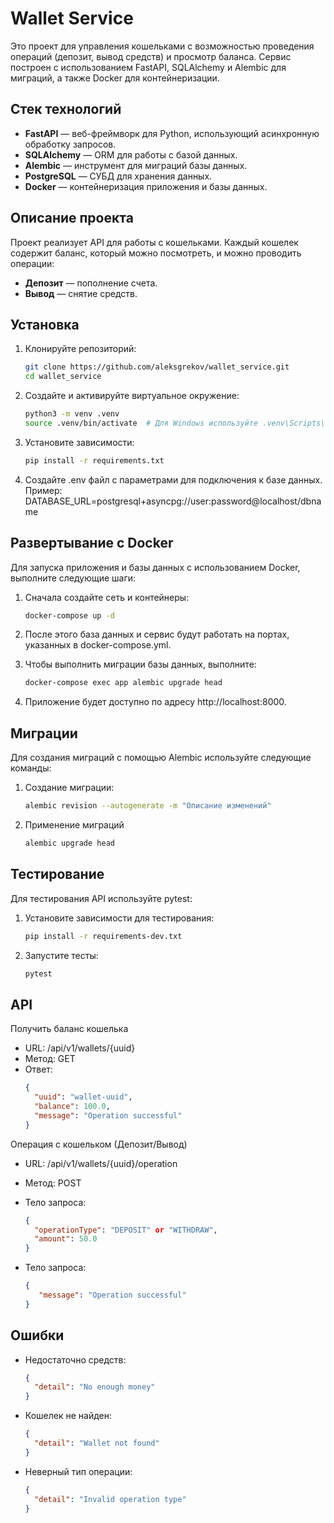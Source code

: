 # Wallet Service

Это проект для управления кошельками с возможностью проведения операций (депозит, вывод средств) и просмотр баланса.
Сервис построен с использованием FastAPI, SQLAlchemy и Alembic для миграций, а также Docker для контейнеризации.

## Стек технологий

- **FastAPI** — веб-фреймворк для Python, использующий асинхронную обработку запросов.
- **SQLAlchemy** — ORM для работы с базой данных.
- **Alembic** — инструмент для миграций базы данных.
- **PostgreSQL** — СУБД для хранения данных.
- **Docker** — контейнеризация приложения и базы данных.

## Описание проекта

Проект реализует API для работы с кошельками. Каждый кошелек содержит баланс, который можно посмотреть, и можно
проводить операции:

- **Депозит** — пополнение счета.
- **Вывод** — снятие средств.

## Установка

1. Клонируйте репозиторий:
   ```bash
   git clone https://github.com/aleksgrekov/wallet_service.git
   cd wallet_service
   ```

2. Создайте и активируйте виртуальное окружение:
   ```bash
   python3 -m venv .venv
   source .venv/bin/activate  # Для Windows используйте .venv\Scripts\activate
   ```

3. Установите зависимости:
   ```bash
   pip install -r requirements.txt
   ```

4. Создайте .env файл с параметрами для подключения к базе данных. Пример:
   DATABASE_URL=postgresql+asyncpg://user:password@localhost/dbname

## Развертывание с Docker

Для запуска приложения и базы данных с использованием Docker, выполните следующие шаги:

1. Сначала создайте сеть и контейнеры:
   ```bash
   docker-compose up -d
   ```

2. После этого база данных и сервис будут работать на портах, указанных в docker-compose.yml.
3. Чтобы выполнить миграции базы данных, выполните:
   ```bash
   docker-compose exec app alembic upgrade head
   ```

4. Приложение будет доступно по адресу http://localhost:8000.

## Миграции

Для создания миграций с помощью Alembic используйте следующие команды:

1. Создание миграции:
   ```bash
   alembic revision --autogenerate -m "Описание изменений"
   ```

2. Применение миграций
   ```bash
   alembic upgrade head
   ```

## Тестирование

Для тестирования API используйте pytest:

1. Установите зависимости для тестирования:
   ```bash
   pip install -r requirements-dev.txt
   ```

2. Запустите тесты:
   ```bash
   pytest
   ```

## API

Получить баланс кошелька

- URL: /api/v1/wallets/{uuid}
- Метод: GET
- Ответ:
   ```json
   {
     "uuid": "wallet-uuid",
     "balance": 100.0,
     "message": "Operation successful"
   }
  ```

Операция с кошельком (Депозит/Вывод)

- URL: /api/v1/wallets/{uuid}/operation
- Метод: POST
- Тело запроса:

   ```json
   {
     "operationType": "DEPOSIT" or "WITHDRAW",
     "amount": 50.0
   }
   ```

- Тело запроса:

   ```json   
   {
      "message": "Operation successful"
   }
   ```

## Ошибки

- Недостаточно средств:
    ```json
    {
      "detail": "No enough money"
    }
    ```
- Кошелек не найден:
    ```json
    {
      "detail": "Wallet not found"
    }
    ```
  
- Неверный тип операции:
    ```json
    {
      "detail": "Invalid operation type"
    }
    ```
